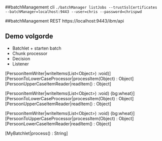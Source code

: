 ##batchManagement cli
`./batchManager listJobs --trustSslCertificates --batchManager=localhost:9443 --user=chris --password=chrispwd`

##batchManagement REST 
https://localhost:9443/ibm/api

## Demo volgorde
* Batchlet + starten batch
* Chunk processor
* Decision
* Listener

[PersoonItemWriter|writeItems(List\<Object\>) :void)]
[PersoonToLowerCaseProcessor|processItem(Object) : Object]
[PersoonUpperCaseItemReader|readItem() : Object]

[PersoonItemWriter|writeItems(List\<Object\>) :void) {bg:wheat}]
[PersoonToLowerCaseProcessor|processItem(Object) : Object]
[PersoonUpperCaseItemReader|readItem() : Object]

[PersoonItemWriter|writeItems(List\<Object\>) :void) {bg:wheat}]
[PersoonToUpperCaseProcessor|processItem(Object) : Object]
[PersoonLowerCaseItemReader|readItem() : Object]

[MyBatchlet|process() : String]